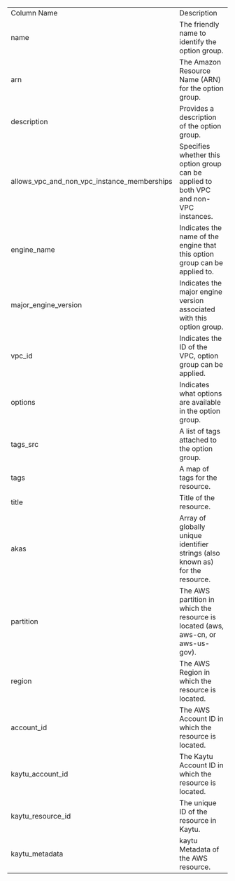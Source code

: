 <table>
	<tr><td>Column Name</td><td>Description</td></tr>
	<tr><td>name</td><td>The friendly name to identify the option group.</td></tr>
	<tr><td>arn</td><td>The Amazon Resource Name (ARN) for the option group.</td></tr>
	<tr><td>description</td><td>Provides a description of the option group.</td></tr>
	<tr><td>allows_vpc_and_non_vpc_instance_memberships</td><td>Specifies whether this option group can be applied to both VPC and non-VPC instances.</td></tr>
	<tr><td>engine_name</td><td>Indicates the name of the engine that this option group can be applied to.</td></tr>
	<tr><td>major_engine_version</td><td>Indicates the major engine version associated with this option group.</td></tr>
	<tr><td>vpc_id</td><td>Indicates the ID of the VPC, option group can be applied.</td></tr>
	<tr><td>options</td><td>Indicates what options are available in the option group.</td></tr>
	<tr><td>tags_src</td><td>A list of tags attached to the option group.</td></tr>
	<tr><td>tags</td><td>A map of tags for the resource.</td></tr>
	<tr><td>title</td><td>Title of the resource.</td></tr>
	<tr><td>akas</td><td>Array of globally unique identifier strings (also known as) for the resource.</td></tr>
	<tr><td>partition</td><td>The AWS partition in which the resource is located (aws, aws-cn, or aws-us-gov).</td></tr>
	<tr><td>region</td><td>The AWS Region in which the resource is located.</td></tr>
	<tr><td>account_id</td><td>The AWS Account ID in which the resource is located.</td></tr>
	<tr><td>kaytu_account_id</td><td>The Kaytu Account ID in which the resource is located.</td></tr>
	<tr><td>kaytu_resource_id</td><td>The unique ID of the resource in Kaytu.</td></tr>
	<tr><td>kaytu_metadata</td><td>kaytu Metadata of the AWS resource.</td></tr>
</table>